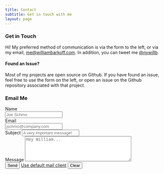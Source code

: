 ```yaml
---
title: Contact
subtitle: Get in touch with me
layout: page
---
```


<div class="row">
    <div class="col-md-6">
        <h3>Get in Touch</h3>
        <p>Hi! My preferred method of communication is via the form to the left, or via my email, <a href="mailto:me@williambarkoff.com">me@williambarkoff.com</a>. In addition, you can tweet me <a href="https://twitter.com/nywillb">@nywillb</a>.</p>
        <h4><i class="fa fa-exclamation-triangle"></i> Found an Issue?</h4>
        <p>Most of my projects are open source on Github. If you have found an issue, feel free to use the form on the left, or open an issue on the Github repository associated with that project.</p>
    </div>
    <div class="col-md-6">
        <h3>Email Me</h3>
        <form action="https://formspree.io/me@williambarkoff.com" method="POST">
            <form>
                <div class="form-group">
                    <div class="row">
                        <div class="col-sm-6">
                            <label for="text">Name</label>
                            <div class="input-group">
                                <input id="text" name="text" type="text" required="required" class="form-control here" placeholder="Joe Schmo">
                            </div>
                        </div>
                        <div class="col-sm-6">
                            <label for="email">Email</label>
                            <div class="input-group">
                                <input id="email" name="email" type="email" class="form-control here" required="required" placeholder="jschmo@company.com">
                            </div>
                        </div>
                    </div>
                </div>
                <div class="form-group">
                    <label for="subject">Subject</label>
                    <input id="subject" name="subject" type="text" class="form-control here" placeholder="A very important message!">
                </div>
                <div class="form-group">
                    <label for="message">Message</label>
                    <textarea id="message" name="message" cols="40" rows="5" class="form-control" placeholder="Hey William..."></textarea>
                </div>
                <div class="form-group">
                    <button name="submit" type="submit" class="btn btn-primary">Send</button>
                    <a href="mailto:me@williambarkoff.com" class="btn btn-outline-primary">Use default mail client</a>
                    <button type="reset" class="btn btn-outline-danger">Clear</button>
                </div>
            </form>
        </form>
    </div>
